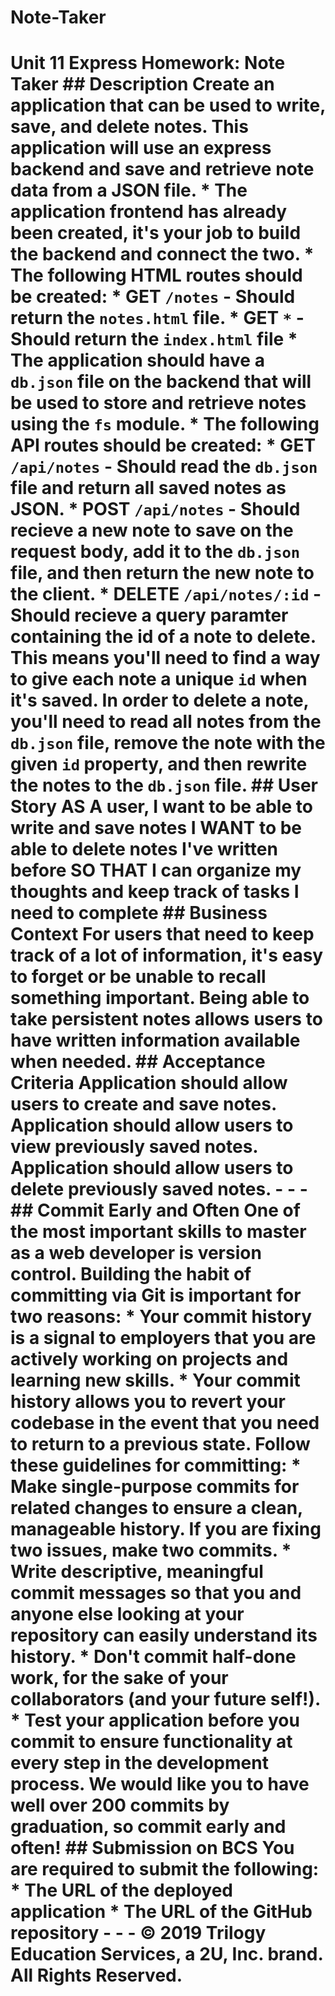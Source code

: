 # Note-Taker
# Unit 11 Express Homework: Note Taker  ## Description  Create an application that can be used to write, save, and delete notes. This application will use an express backend and save and retrieve note data from a JSON file.  * The application frontend has already been created, it's your job to build the backend and connect the two.  * The following HTML routes should be created:    * GET `/notes` - Should return the `notes.html` file.    * GET `*` - Should return the `index.html` file  * The application should have a `db.json` file on the backend that will be used to store and retrieve notes using the `fs` module.  * The following API routes should be created:    * GET `/api/notes` - Should read the `db.json` file and return all saved notes as JSON.    * POST `/api/notes` - Should recieve a new note to save on the request body, add it to the `db.json` file, and then return the new note to the client.    * DELETE `/api/notes/:id` - Should recieve a query paramter containing the id of a note to delete. This means you'll need to find a way to give each note a unique `id` when it's saved. In order to delete a note, you'll need to read all notes from the `db.json` file, remove the note with the given `id` property, and then rewrite the notes to the `db.json` file.  ## User Story  AS A user, I want to be able to write and save notes  I WANT to be able to delete notes I've written before  SO THAT I can organize my thoughts and keep track of tasks I need to complete  ## Business Context  For users that need to keep track of a lot of information, it's easy to forget or be unable to recall something important. Being able to take persistent notes allows users to have written information available when needed.  ## Acceptance Criteria  Application should allow users to create and save notes.  Application should allow users to view previously saved notes.  Application should allow users to delete previously saved notes.  - - -  ## Commit Early and Often  One of the most important skills to master as a web developer is version control. Building the habit of committing via Git is important for two reasons:  * Your commit history is a signal to employers that you are actively working on projects and learning new skills.  * Your commit history allows you to revert your codebase in the event that you need to return to a previous state.  Follow these guidelines for committing:  * Make single-purpose commits for related changes to ensure a clean, manageable history. If you are fixing two issues, make two commits.  * Write descriptive, meaningful commit messages so that you and anyone else looking at your repository can easily understand its history.  * Don't commit half-done work, for the sake of your collaborators (and your future self!).  * Test your application before you commit to ensure functionality at every step in the development process.  We would like you to have well over 200 commits by graduation, so commit early and often!  ## Submission on BCS  You are required to submit the following:  * The URL of the deployed application  * The URL of the GitHub repository  - - - © 2019 Trilogy Education Services, a 2U, Inc. brand. All Rights Reserved.
